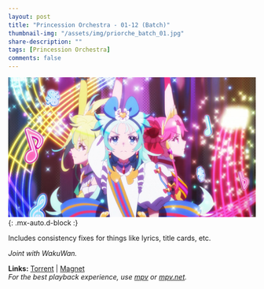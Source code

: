 ```yaml
---
layout: post
title: "Princession Orchestra - 01-12 (Batch)"
thumbnail-img: "/assets/img/priorche_batch_01.jpg"
share-description: ""
tags: [Princession Orchestra]
comments: false
---
```


![Princession Orchestra - 01-12](/assets/img/priorche_batch_01.jpg){: .mx-auto.d-block :}

Includes consistency fixes for things like lyrics, title cards, etc.
<!-- excerpt-end -->

*Joint with WakuWan.*

**Links:** [Torrent](https://nyaa.si/view/1988852) | [Magnet](magnet:?xt=urn:btih:b5e9b085d6a67895927871aaccd69e6fe3ffb5a4&dn=%5BWakuTomete%5D%20Princess%20Session%20Orchestra%20-%2001%E2%80%9312%20Batch%20%28WEB%201080p%29%20%7C%20Princession%20Orchestra&tr=http%3A%2F%2Fnyaa.tracker.wf%3A7777%2Fannounce&tr=udp%3A%2F%2Fopen.stealth.si%3A80%2Fannounce&tr=udp%3A%2F%2Ftracker.opentrackr.org%3A1337%2Fannounce&tr=udp%3A%2F%2Fexodus.desync.com%3A6969%2Fannounce&tr=udp%3A%2F%2Ftracker.torrent.eu.org%3A451%2Fannounce) <br>
*For the best playback experience, use [mpv](https://mpv.io/) or [mpv.net](https://github.com/mpvnet-player/mpv.net/releases).*
